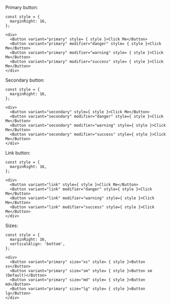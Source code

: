 Primary button:

    const style = {
      marginRight: 16,
    };

    <div>
      <Button variant="primary" style= { style }>Click Me</Button>
      <Button variant="primary" modifier="danger" style= { style }>Click Me</Button>
      <Button variant="primary" modifier="warning" style= { style }>Click Me</Button>
      <Button variant="primary" modifier="success" style= { style }>Click Me</Button>
    </div>

Secondary button:

    const style = {
      marginRight: 16,
    };

    <div>
      <Button variant="secondary" style={ style }>Click Me</Button>
      <Button variant="secondary" modifier="danger" style={ style }>Click Me</Button>
      <Button variant="secondary" modifier="warning" style={ style }>Click Me</Button>
      <Button variant="secondary" modifier="success" style={ style }>Click Me</Button>
    </div>

Link button:

    const style = {
      marginRight: 16,
    };

    <div>
      <Button variant="link" style={ style }>Click Me</Button>
      <Button variant="link" modifier="danger" style={ style }>Click Me</Button>
      <Button variant="link" modifier="warning" style={ style }>Click Me</Button>
      <Button variant="link" modifier="success" style={ style }>Click Me</Button>
    </div>

Sizes:

    const style = {
      marginRight: 16,
      verticalAlign: 'bottom',
    };

    <div>
      <Button variant="primary" size="xs" style= { style }>Button xs</Button>
      <Button variant="primary" size="sm" style= { style }>Button sm (Default)</Button>
      <Button variant="primary" size="md" style= { style }>Button md</Button>
      <Button variant="primary" size="lg" style= { style }>Button lg</Button>
    </div>
